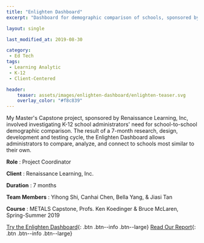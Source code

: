 ```yaml
---
title: "Enlighten Dashboard"
excerpt: "Dashboard for demographic comparison of schools, sponsored by Renaissance Learning, Inc."

layout: single

last_modified_at: 2019-08-30

category:
 - Ed Tech
tags:
 - Learning Analytic
 - K-12
 - Client-Centered

header:
    teaser: assets/images/enlighten-dashboard/enlighten-teaser.svg 
    overlay_color: "#f8c839"
---
```

My Master's Capstone project, sponsored by Renaissance Learning, Inc, involved investigating K-12 school administrators' need for school-to-school demographic comparison. The result of a 7-month research, design, development and testing cycle, the Enlighten Dashboard allows administrators to compare, analyze, and connect to schools most similar to their own. 

**Role** : Project Coordinator

**Client** : Renaissance Learning, Inc.

**Duration** : 7 months

**Team Members** : Yihong Shi, Canhai Chen, Bella Yang, & Jiasi Tan

**Course** : METALS Capstone, Profs. Ken Koedinger & Bruce McLaren, Spring-Summer 2019

[Try the Enlighten Dashboard](https://demo.enlighten.education/){: .btn .btn--info .btn--large} [Read Our Report](https://enlighten.education/index.html){: .btn .btn--info .btn--large}